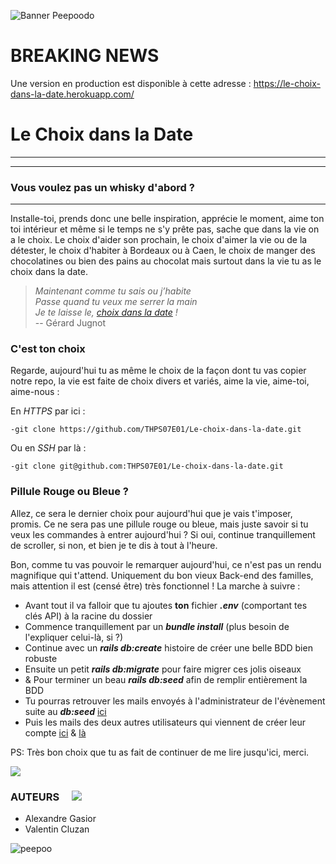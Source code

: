 ![Banner Peepoodo](https://peepoodo.github.io/peepoodo-box/logo.png)

# BREAKING NEWS
Une version en production est disponible à cette adresse :
https://le-choix-dans-la-date.herokuapp.com/

# Le Choix dans la Date ![]()
---
---
### Vous voulez pas un whisky d'abord ?
---
Installe-toi, prends donc une belle inspiration, apprécie le moment, aime ton toi intérieur et même si le temps ne s'y prête pas, sache que dans la vie on a le choix. Le choix d'aider son prochain, le choix d'aimer la vie ou de la détester, le choix d'habiter à Bordeaux ou à Caen, le choix de manger des chocolatines ou bien des pains au chocolat mais surtout dans la vie tu as le choix dans la date.

> *Maintenant comme tu sais ou j’habite  
Passe quand tu veux me serrer la main  
Je te laisse le, [choix dans la date](https://www.youtube.com/watch?v=GIz4Ua-h1rM) !*  
> -- Gérard Jugnot

### C'est ton choix  ![]()

 Regarde, aujourd'hui tu as même le choix de la façon dont tu vas copier notre repo, la vie est faite de choix divers et variés, aime la vie, aime-toi, aime-nous :

 En *HTTPS* par ici :

    -git clone https://github.com/THPS07E01/Le-choix-dans-la-date.git

 Ou en *SSH* par là :

    -git clone git@github.com:THPS07E01/Le-choix-dans-la-date.git

### Pillule Rouge ou Bleue ?

Allez, ce sera le dernier choix pour aujourd'hui que je vais t'imposer, promis. Ce ne sera pas une pillule rouge ou bleue, mais juste savoir si tu veux les commandes à entrer aujourd'hui ? Si oui, continue tranquillement de scroller, si non, et bien je te dis à tout à l'heure.

Bon, comme tu vas pouvoir le remarquer aujourd'hui, ce n'est pas un rendu magnifique qui t'attend. Uniquement du bon vieux Back-end des familles, mais attention il est (censé être) très fonctionnel ! La marche à suivre :

- Avant tout il va falloir que tu ajoutes **ton** fichier ***.env*** (comportant tes clés API) à la racine du dossier
- Commence tranquillement par un ***bundle install*** (plus besoin de l'expliquer celui-là, si ?)
- Continue avec un ***rails db:create*** histoire de créer une belle BDD bien robuste
- Ensuite un petit ***rails db:migrate*** pour faire migrer ces jolis oiseaux
- & Pour terminer un beau ***rails db:seed*** afin de remplir entièrement la BDD
- Tu pourras retrouver les mails envoyés à l'administrateur de l'évènement suite au ***db:seed*** [ici](http://www.yopmail.com/peepoodo0)
- Puis les mails des deux autres utilisateurs qui viennent de créer leur compte [ici](http://www.yopmail.com/peepoodo1) & [là](http://www.yopmail.com/peepoodo2)

PS: Très bon choix que tu as fait de continuer de me lire jusqu'ici, merci.

![](https://media.giphy.com/media/l2YWxPbinlJYX5zMc/giphy.gif)

### AUTEURS     ![](https://media.giphy.com/media/Gb3FENu33eqKk/giphy.gif)        ![]()
 - Alexandre Gasior
 - Valentin Cluzan

![peepoo](https://scontent-frx5-1.cdninstagram.com/vp/264d0ca397626a3b949b7e1a32f12c40/5CB8BC70/t51.2885-15/e35/43371552_345243769354400_135114894105553554_n.jpg?_nc_ht=scontent-frx5-1.cdninstagram.com&se=7&ig_cache_key=MTkwNDY1MDI1MjEwMzgzOTc4Mw%3D%3D.2)
